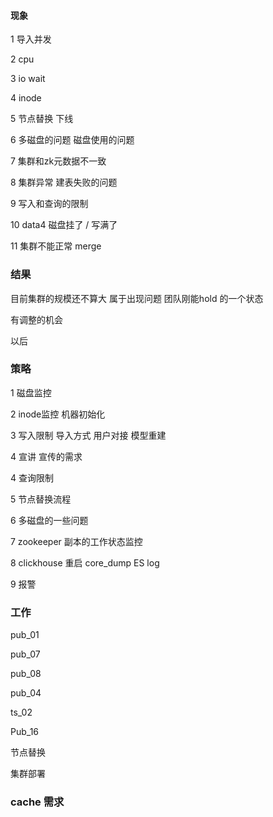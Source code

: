 #### 现象

1 导入并发

2 cpu

3 io wait

4 inode 

5 节点替换 下线

6 多磁盘的问题 磁盘使用的问题

7 集群和zk元数据不一致

8 集群异常 建表失败的问题

9 写入和查询的限制

10 data4 磁盘挂了 / 写满了

11 集群不能正常 merge





### 结果

目前集群的规模还不算大 属于出现问题 团队刚能hold 的一个状态

有调整的机会

以后



### 策略

1 磁盘监控

2 inode监控 机器初始化

3 写入限制  导入方式 用户对接 模型重建 

4 宣讲 宣传的需求

4 查询限制

5 节点替换流程

6 多磁盘的一些问题

7 zookeeper 副本的工作状态监控

8 clickhouse 重启 core_dump   ES log

9 报警



### 工作



pub_01 

pub_07 

pub_08

pub_04 

ts_02

Pub_16



节点替换

集群部署



### cache 需求













